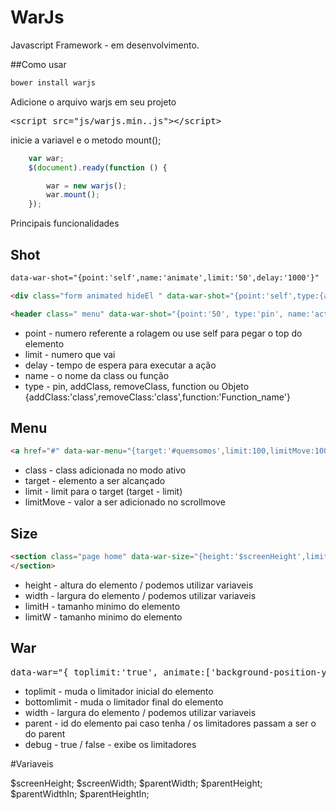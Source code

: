 # WarJs
Javascript Framework - em desenvolvimento.



##Como usar
```html
bower install warjs
```

Adicione o arquivo warjs em seu projeto
<pre>
&lt;script src="js/warjs.min..js"&gt;&lt;/script&gt;
</pre>
 



inicie a variavel e o metodo mount();
```javascript
    var war;
    $(document).ready(function () {

        war = new warjs();
        war.mount();
    });
```


Principais funcionalidades

## Shot

```html
data-war-shot="{point:'self',name:'animate',limit:'50',delay:'1000'}"
```
```html
<div class="form animated hideEl " data-war-shot="{point:'self',type:{addClass:'zoomInUp',removeClass:'hideEl'},limit:'$screenHeight/3'}">
```
```html
<header class=" menu" data-war-shot="{point:'50', type:'pin', name:'active'}">
```

<ul>
    <li>point - numero referente a rolagem ou use self para pegar o top do elemento</li>
    <li>limit - numero que vai </li>
    <li>delay - tempo de espera para executar a ação</li>
    <li>name - o nome da class ou função</li>
    <li>type - pin, addClass, removeClass, function ou Objeto {addClass:'class',removeClass:'class',function:'Function_name'}</li>
</ul>
 

## Menu

```html
<a href="#" data-war-menu="{target:'#quemsomos',limit:100,limitMove:100}">Quem Somos</a>
```

<ul>
    <li>class - class adicionada no modo ativo</li>
    <li>target - elemento a ser alcançado  </li>
    <li>limit - limit para o target (target - limit)</li>
    <li>limitMove - valor a ser adicionado no scrollmove</li>
</ul>


## Size

```html
<section class="page home" data-war-size="{height:'$screenHeight',limitH:'600'}">
</section>
```

<ul>
    <li>height - altura do elemento / podemos utilizar variaveis</li>
    <li>width - largura do elemento / podemos utilizar variaveis </li>
    <li>limitH - tamanho minimo do elemento</li>
    <li>limitW - tamanho minimo do elemento</li>
</ul>



## War

<pre>
data-war="{ toplimit:'true', animate:['background-position-y',[0,100],['0','30'],'px']}"
</pre>

<ul>
    <li>toplimit - muda o limitador inicial do elemento</li>
    <li>bottomlimit - muda o limitador final do elemento</li>
    <li>width - largura do elemento / podemos utilizar variaveis </li>
    <li>parent - id do elemento pai caso tenha / os limitadores passam a ser o do parent</li>
    <li>debug - true / false - exibe os limitadores </li>
</ul>



#Variaveis

$screenHeight;
$screenWidth;
$parentWidth;
$parentHeight;
$parentWidthIn;
$parentHeightIn;